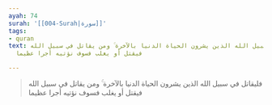 ```yaml
---
ayah: 74
surah: '[[004-Surah|سورة]]'
tags:
- quran
text: فليقاتل في سبيل الله الذين يشرون الحياة الدنيا بالآخرة ۚ ومن يقاتل في سبيل الله
  فيقتل أو يغلب فسوف نؤتيه أجرا عظيما

---
```

> فليقاتل في سبيل الله الذين يشرون الحياة الدنيا بالآخرة ۚ ومن يقاتل في سبيل الله فيقتل أو يغلب فسوف نؤتيه أجرا عظيما
